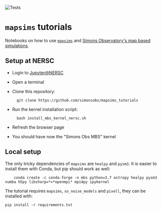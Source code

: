 ![Tests](https://github.com/simonsobs/mapsims_tutorials/workflows/Python%20package/badge.svg)

`mapsims` tutorials
===================

Notebooks on how to use [`mapsims`](https://github.com/simonsobs/mapsims) and [Simons Observatory's map based simulations](https://github.com/simonsobs/map_based_simulations).

## Setup at NERSC

* Login to [Jupyter@NERSC](https://jupyter.nersc.gov)
* Open a terminal
* Clone this repository:

        git clone https://github.com/simonsobs/mapsims_tutorials

* Run the kernel installation script:

        bash install_mbs_kernel_nersc.sh

* Refresh the browser page
* You should have now the "Simons Obs MBS" kernel


## Local setup

The only tricky dependencies of `mapsims` are `healpy` and `pysm3`.
It is easier to install them with Conda, but pip should work as well:

        conda create -c conda-forge -n mbs python=3.7 astropy healpy pysm3 numba h5py libsharp=*=*openmpi* mpi4py ipykernel

The tutorial requires `mapsims`, `so_noise_models` and `pixell`, they can be installed with:

    pip install -r requirements.txt

